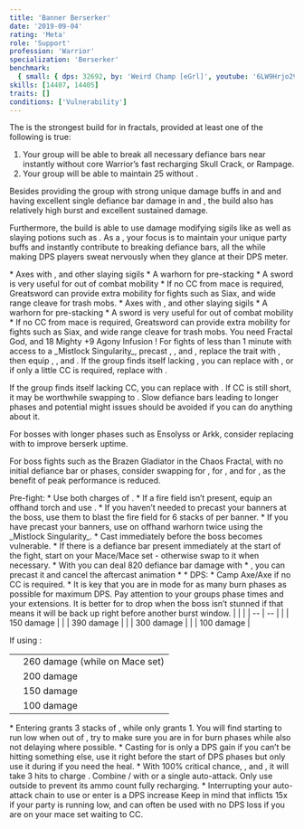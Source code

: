 ```yaml
---
title: 'Banner Berserker'
date: '2019-09-04'
rating: 'Meta'
role: 'Support'
profession: 'Warrior'
specialization: 'Berserker'
benchmark:
  { small: { dps: 32692, by: 'Weird Champ [eGrl]', youtube: '6LW9Hrjo29I' } }
skills: [14407, 14405]
traits: []
conditions: ['Vulnerability']
---
```


The <Specialization text="Banner Berserker" name="berserker"/> is the strongest build for <Specialization name="warrior"/> in fractals, provided at least one of the following is true:

1. Your group will be able to break all necessary defiance bars near instantly without core Warrior’s fast recharging Skull Crack, or Rampage.
2. Your group will be able to maintain 25 <Boon name="Might"/> without <Trait name="Phalanx Strength"/>.

Besides providing the group with strong unique damage buffs in <Skill name="Banner of Strength"/> and <Skill name="Banner of Discipline"/> and having excellent single defiance bar damage in <Skill name="Tremor"/> and <Skill name="Headbutt"/>, the build also has relatively high burst and excellent sustained damage.

Furthermore, the build is able to use damage modifying sigils like <Item name="Impact" type="Sigil"/> as well as slaying potions such as <Item name="Powerful Potion of Slaying Scarlets Armies"/>. As a <Specialization text="Banner Berserker" name="berserker"/>, your focus is to maintain your unique party buffs and instantly contribute to breaking defiance bars, all the while making DPS players sweat nervously when they glance at their DPS meter.

<Divider text="Equipment without Spotter"/>

<Tabs outlined>

<Tab title="150 Agony Resistance">
<Grid>
<GridItem sm="4">
<Armor weight="Heavy" helmAffix="Berserker" helmRune="Scholar" shouldersAffix="Berserker" shouldersRune="Scholar" coatAffix="Berserker" coatRune="Scholar" glovesAffix="Berserker" glovesRune="Scholar" leggingsAffix="Assassin" leggingsRune="Scholar" bootsAffix="Berserker" bootsRune="Scholar"/>
</GridItem>

<GridItem sm="4">
<Weapons weapon1MainType="Axe" weapon1MainAffix="Berserker" weapon1MainSigil1="Impact" weapon1OffType="Axe" weapon1OffAffix="Berserker" weapon1OffSigil="Force" weapon2MainType="Mace" weapon2MainAffix="Berserker" weapon2MainSigil1="Severance" weapon2OffType="Mace" weapon2OffAffix="Berserker" weapon2OffSigil="Paralyzation" />
<Card title="Swap Weapons">
* Axes with <Item name="Night" type="Sigil" disableText/>, <Item name="Serpent Slaying" type="Sigil" disableText/> and other slaying sigils
* A warhorn for pre-stacking <Boon name="Might"/>
* A sword is very useful for out of combat mobility
* If no CC from mace is required, Greatsword can provide extra mobility for fights such as Siax, and wide range cleave for trash mobs.
</Card>
</GridItem>

<GridItem sm="4">
<BackAndTrinkets backItemAffix="Berserker" accessory1Affix="Assassin" accessory2Affix="Assassin" amuletAffix="Assassin" ring1Affix="Assassin" ring2Affix="Berserker"/>

<Consumables foodId="41569" utilityId="77569" infusionId="37131"/>
</GridItem>
</Grid>
</Tab>

<Tab title="207 Agony Resistance">
<Grid>
<GridItem sm="4">
<Armor weight="Heavy" helmAffix="Berserker" helmRune="Scholar" shouldersAffix="Berserker" shouldersRune="Scholar" coatAffix="Assassin" coatRune="Scholar" glovesAffix="Berserker" glovesRune="Scholar" leggingsAffix="Assassin" leggingsRune="Scholar" bootsAffix="Berserker" bootsRune="Scholar"/>
</GridItem>

<GridItem sm="4">
<Weapons weapon1MainType="Axe" weapon1MainAffix="Berserker" weapon1MainSigil1="Impact" weapon1OffType="Axe" weapon1OffAffix="Berserker" weapon1OffSigil="Force" weapon2MainType="Mace" weapon2MainAffix="Berserker" weapon2MainSigil1="Severance" weapon2OffType="Mace" weapon2OffAffix="Berserker" weapon2OffSigil="Paralyzation" />
<Card title="Swap Weapons">
* Axes with <Item name="Night" type="Sigil" disableText/>, <Item name="Serpent Slaying" type="Sigil" disableText/> and other slaying sigils
* A warhorn for pre-stacking <Boon name="Might"/>
* A sword is very useful for out of combat mobility
* If no CC from mace is required, Greatsword can provide extra mobility for fights such as Siax, and wide range cleave for trash mobs.
</Card>
</GridItem>

<GridItem sm="4">
<BackAndTrinkets backItemAffix="Berserker" accessory1Affix="Assassin" accessory2Affix="Berserker" amuletAffix="Berserker" ring1Affix="Berserker" ring2Affix="Berserker"/>
<Card title="Extra note">
You need Fractal God, <Item id="86175"/> and 18  Mighty +9 Agony Infusion !
  
</Card>
<Consumables foodId="41569" utilityId="77569" infusionId="37131"/>
</GridItem>
</Grid>
</Tab>
</Tabs>

<Divider text="Build"/>

<Grid>
<GridItem sm="7">
<Traits traits1Id="4" traits1="Strength" traits1Selected="Peak Performance, Forceful Greatsword, Berserkers Power" traits2="Discipline" traits2Selected="Warriors Sprint, Doubled Standards, Axe Mastery" traits3Id="18" traits3="Berserker" traits3Selected="Savage Instinct, Blood Reaction, Bloody Roar"/>
<Card title="Alternate build">
For fights of less than 1 minute with access to a _Mistlock Singularity_, precast <Skill name="Banner of Discipline"/>, <Skill name="Banner of Strength"/>, and <Skill name="Battle Standard"/>, replace the trait <Trait name="Savage Instinct"/> with <Trait name="Smash Brawler"/>, then equip <Skill name="Blood Reckoning"/>, <Skill name="Throw Bolas"/>, and <Skill name="Outrage"/>.
</Card>
</GridItem>

<GridItem sm="5">
<Skills heal="Mending" utility1="Signet of Might" utility2="Banner of Strength" utility3="Banner of Discipline" elite="Head Butt"/>

<Card title="Situational">
If the group finds itself lacking <Boon name="Might"/>, you can replace <Skill name="Signet of Might"/> with <Skill name="For Great Justice!"/>, or if only a little CC is required, replace <Skill name="Headbutt"/> with <Skill name="Battle Standard"/>.

If the group finds itself lacking CC, you can replace <Skill name="Signet of Might"/> with <Skill name="Wild Blow"/>. If CC is still short, it may be worthwhile swapping to <Specialization text="Banner Warrior" name="warrior"/>. Slow defiance bars leading to longer phases and potential might issues should be avoided if you can do anything about it.

For bosses with longer phases such as Ensolyss or Arkk, consider replacing <Trait name="Savage Instinct"/> with <Trait name="Smash Brawler"/> to improve berserk uptime.

For boss fights such as the Brazen Gladiator in the Chaos Fractal, with no initial defiance bar or phases, consider swapping <Trait name="Peak Performance"/> for <Trait name="Brave Stride"/>, <Trait name="Savage Instinct"/> for <Trait name="Smash Brawler"/>, and <Skill name="Mending"/> for <Skill name="Blood Reckoning"/>, as the benefit of peak performance is reduced.
</Card>
</GridItem>
</Grid>

<Divider text="Details"/>

<Grid>
<GridItem sm="8">
<Card title="Skill usage">
Pre-fight:
* Use both charges of <Skill name="For Great Justice!"/>.
* If a fire field isn’t present, equip an offhand torch and use <Skill name="Flames of War"/>.
* If you haven’t needed to precast your banners at the boss, use them to blast the fire field for 6 stacks of <Boon name="Might"/> per banner.
* If you have precast your banners, use <Skill name="Call to Arms"/> on offhand warhorn twice using the _Mistlock Singularity_.
* Cast <Skill name="Mending"/> immediately before the boss becomes vulnerable.
* If there is a defiance bar present immediately at the start of the fight, start on your Mace/Mace set - otherwise swap to it when necessary.
* With <Item name="Paralyzation" type="Sigil"/> you can deal 820 defiance bar damage with
    * <Skill name="Tremor"/>, you can precast it and cancel the aftercast animation
    * <Skill name="Pommel Bash"/>
    * <Skill name="Headbutt"/> 
DPS:
* Camp Axe/Axe if no CC is required.
* It is key that you are in <Skill name="Berserk"/> mode for as many burn phases as possible for maximum DPS. Pay attention to your groups phase times and your <Skill name="Berserk"/> extensions. It is better for <Skill name="Berserk"/> to drop when the boss isn’t stunned if that means it will be back up right before another burst window.
</Card>
</GridItem>

<GridItem sm="4">
<Card title="CC skills">
| | |
| -- | -- |
| <Skill id="14502"/> | 150 damage |
| <Skill id="14414"/> | 390 damage |
| <Skill id="14415"/> | 300 damage |
| <Skill id="14503"/> | 100 damage |

If using <Skill id="14483"/>:

|                     |                                |
| ------------------- | ------------------------------ |
| <Skill id="14490"/> | 260 damage (while on Mace set) |
| <Skill id="14556"/> | 200 damage                     |
| <Skill id="14488"/> | 150 damage                     |
| <Skill id="14487"/> | 100 damage                     |

</Card>
</GridItem>
<Card title="Damage modifiers">
* Entering <Skill name="Berserk"/> grants 3 stacks of <Trait name="Berserkers Power"/>, while <Skill name="Decapitate"/> only grants 1. You will find <Trait name="Berserkers Power"/> starting to run low when out of <Skill name="Berserk"/>, try to make sure you are in <Skill name="Berserk"/> for burn phases while also not delaying <Skill name="Berserk"/> where possible.
* Casting <Skill name="Mending"/> for <Trait name="Peak Performance"/> is only a DPS gain if you can’t be hitting something else, use it right before the start of DPS phases but only use it during if you need the heal.
* With 100% critical chance, <Trait name="Axe mastery"/>, and <Skill name="Berserk"/>, it will take 3 hits to charge <Skill name="Decapitate"/>. Combine <Skill name="Cyclone Axe"/> / <Skill name="Double Chop"/> with <Skill name="Throw Axe"/> or a single auto-attack. Only use <Skill name="Throw Axe"/> outside <Skill name="Berserk"/> to prevent its ammo count fully recharging.
* Interrupting your auto-attack chain to use <Skill name="Decapitate"/> or enter <Skill name="Berserk"/> is a DPS increase
Keep in mind that <Skill name="Crushing Blow"/> inflicts 15x  <Condition name="Vulnerability"/> if your party is running low, and can often be used with no DPS loss if you are on your mace set waiting to CC.
</Card>
</Grid>
